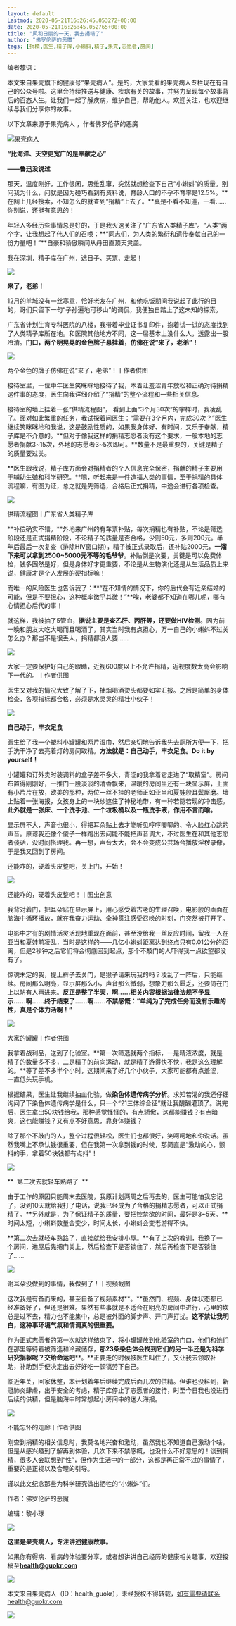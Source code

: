 ```yaml
---
layout: default
Lastmod: 2020-05-21T16:26:45.053272+00:00
date: 2020-05-21T16:26:45.052765+00:00
title: "风和日丽的一天，我去捐精了"
author: "佛罗伦萨的恶魔"
tags: [捐精,医生,精子库,小蝌蚪,精子,果壳,志愿者,房间]
---
```


编者荐语：

本文来自果壳旗下的健康号“果壳病人”。是的，大家爱看的果壳病人专栏现在有自己的公众号啦。这里会持续推送与健康、疾病有关的故事，并努力呈现每个故事背后的百态人生。让我们一起了解疾病，维护自己，帮助他人。欢迎关注，也欢迎继续与我们分享你的故事。

以下文章来源于果壳病人 ，作者佛罗伦萨的恶魔

 [![果壳病人](https://images.weserv.nl/?url=http%3A//wx.qlogo.cn/mmhead/Q3auHgzwzM44FwcicXEMVzGiatcTAA3ZOMIMYFmfbib6vrFc5vKpPwWyw/0)](#) 

**“比海洋、天空更宽广的是奉献之心”**

**——鲁迅没说过**

那天，温度刚好，工作很闲，思维乱窜，突然就想检查下自己“小蝌蚪”的质量。别问我为什么，问就是因为碰巧看到有资料说，育龄人口的不孕不育率是12.5%。**在网上几经搜索，不知怎么的就查到“捐精“上去了。**真是不看不知道，一看……你别说，还挺有意思的！

年轻人多经历些事情总是好的，于是我火速关注了“广东省人类精子库”。“人类”两个字，让我想起了伟人们的召唤：**“同志们，为人类的繁衍和遗传奉献自己的一份力量吧！”**自豪和骄傲瞬间从丹田直顶天灵盖。

我在深圳，精子库在广州，选日子、买票、走起！

![](https://images.weserv.nl/?url=https%3A//mmbiz.qpic.cn/mmbiz_png/OzOzBsQPOzBFicXTPeYgqUjTQNQhFrcyRkNl6WibVKRANmvA9o3BCCucbCNZxrbU9f5ibuesfup6wBLiap8SLiaLPVQ/640%3Fwx_fmt%3Dpng)

**来了，老弟！**

12月的羊城没有一丝寒意，恰好老友在广州，和他吃饭期间我说起了此行的目的，哥们只留下一句“子孙遍地可移山”的调侃，我便独自踏上了这未知的探索。  

广东省计划生育专科医院的八楼，我带着毕业证书复印件，抱着试一试的态度找到了人类精子库所在地。和医院其他地方不同，这一层基本上没什么人，透露出一股冷清。**门口，两个明晃晃的金色牌子悬挂着，仿佛在说“来了，老弟”！**

![](https://images.weserv.nl/?url=https%3A//mmbiz.qpic.cn/mmbiz_jpg/OzOzBsQPOzBFicXTPeYgqUjTQNQhFrcyRXUj5FzszU9ZGbtB4VIYSkZKyYeAlL18bn8sIKaX7KwRJl4tmCJbx6A/640%3Fwx_fmt%3Djpeg)

两个金色的牌子仿佛在说“来了，老弟”！丨作者供图

接待室里，一位中年医生笑眯眯地接待了我，本着让羞涩青年放松和正确对待捐精这件事的态度，医生向我详细介绍了“捐精”的整个流程和一些相关信息。

接待室的墙上挂着一张“供精流程图”， 看到上面“3个月30次”的字样时，我凌乱了。面对如此繁重的任务，我试探着问医生：“需要在3个月内，完成30次？”医生继续笑眯眯地和我说，这是鼓励性质的，如果我身体好、有时间，又乐于奉献，精子库是不介意的。**但对于像我这样的捐精志愿者没有这个要求，一般本地的志愿者捐献3~15次，外地的志愿者3~5次即可。**数量不是最重要的，关键是精子的质量要过关。

**医生跟我说，精子库方面会对捐精者的个人信息完全保密，捐献的精子主要用于辅助生殖和科学研究。**嗯，听起来是一件造福人类的事情，至于捐精的具体流程嘛，有图为证，总之就是先筛选，合格后正式捐精，中途会进行各项检查。

![](https://images.weserv.nl/?url=https%3A//mmbiz.qpic.cn/mmbiz_jpg/OzOzBsQPOzBFicXTPeYgqUjTQNQhFrcyR7lV6DuRrSg2Mvqe2vt9B1F3lW6ibYxs3rP3YHGIvHQh1rk6OGp22V0Q/640%3Fwx_fmt%3Djpeg)

供精流程图丨广东省人类精子库

**补偿确实不错。**外地来广州的有车票补贴，每次捐精也有补贴，不论是筛选阶段还是正式捐精阶段，不论精子的质量是否合格，少则50元，多则200元。半年后最后一次复查（排除HIV窗口期），精子被正式录取后，还补贴2000元，**一溜下来可以拿到2500~5000元不等的毛爷爷**。补贴倒是次要，关键是可以免费体检，钱多固然是好，但是身体好才更重要，不论是从生物演化还是从生活品质上来说，健康才是个人发展的硬指标嘛！

而唯一的风险医生也告诉我了：**“在不知情的情况下，你的后代会有近亲结婚的可能，但是不要担心，这种概率微乎其微！”**唉，老婆都不知道在哪儿呢，哪有心情担心后代的事！

就这样，我被抽了5管血，**据说主要是查乙肝、丙肝等，还要做HIV检测**。因为前一晚和朋友大吃大喝而且喝酒了，其实当时我有点担心，万一自己的小蝌蚪不过关怎么办？那岂不是很丢人，捐精都没人要……

![](https://images.weserv.nl/?url=https%3A//mmbiz.qpic.cn/mmbiz_png/OzOzBsQPOzBFicXTPeYgqUjTQNQhFrcyREU8B632hEfcx3QpibmtBpy3EHyYb0ozbuC1UEtkbiahAz3fJszL9BZicg/640%3Fwx_fmt%3Dpng)

大家一定要保护好自己的眼睛，近视600度以上不允许捐精，近视度数太高会影响下一代的。丨作者供图  

医生又对我的情况大致了解了下，抽烟喝酒烫头都要如实汇报。之后是简单的身体检查，各项指标都合格，必须是水灵灵的精壮小伙子！  

![](https://images.weserv.nl/?url=https%3A//mmbiz.qpic.cn/mmbiz_png/OzOzBsQPOzBFicXTPeYgqUjTQNQhFrcyRkNl6WibVKRANmvA9o3BCCucbCNZxrbU9f5ibuesfup6wBLiap8SLiaLPVQ/640%3Fwx_fmt%3Dpng)

**自己动手，丰衣足食**

医生给了我一个塑料小罐罐和两片湿巾，然后亲切地告诉我先去厕所方便一下，把手洗干净了去亮着灯的房间取精。**方法就是：自己动手，丰衣足食。Do it by yourself！**

小罐罐和订外卖时装调料的盒子差不多大，青涩的我拿着它走进了“取精室”。房间布置得刚刚好，一推门一股淡淡的清香飘来，温暖的房间里还有一块显示屏，上面有小片片在放，欧美的那种，两位一丝不挂的老师正如亚当和夏娃般耳鬓厮磨。墙上贴着一张海报，女孩身上的一块纱遮住了神秘地带，有一种若隐若现的冲击感。**此外就是一张床、一个洗手池、一个垃圾桶以及一瓶洗手液，作用不言而喻。**

显示屏不大，声音也很小，得把耳朵贴上去才能听见哼哼唧唧的、令人脸红心跳的声音。原谅我还像个傻子一样跑出去问能不能把声音调大，不过医生在和其他志愿者谈话，没时间搭理我。再一想，声音太大，会不会变成公共场合播放淫秽录像，于是我又回到了房间。

还能咋的，硬着头皮整吧，关上门，开始！

![](https://images.weserv.nl/?url=https%3A//mmbiz.qpic.cn/mmbiz_jpg/OzOzBsQPOzBFicXTPeYgqUjTQNQhFrcyRqXZZdrUffLTYk9OZcfgjs6QDl54BGryFbvXsWsWdqSk9BPVnkUMryA/640%3Fwx_fmt%3Djpeg)

还能咋的，硬着头皮整吧！丨图虫创意

我背对着门，把耳朵贴在显示屏上，用心感受着古老的生理召唤，电影般的画面在脑海中循环播放，就在我奋力运动、全神贯注感受召唤的时刻，门突然被打开了。

电影中才有的剧情活灵活现地重现在面前，甚至没给我一丝反应时间，留我一人在亚当和夏娃前凌乱，当时是这样的——几亿小蝌蚪距离达到终点只有0.01公分的距离，但是2秒钟之后它们将会彻底回到起点，那个不敲门的人吓得我一点欲望都没有了。

惊魂未定的我，提上裤子去关门，是猴子请来玩我的吗？凌乱了一阵后，只能继续。房间那么明亮，显示屏那么小，声音那么微弱，想象力那么匮乏，还要倚在门上以防有人再进来。**反正是整了半天，啊……相关内容根据法律法规不予显示……啊……终于结束了……啊……不禁感慨：“单纯为了完成任务而没有乐趣的性，真是个体力活啊！”**

![](https://images.weserv.nl/?url=https%3A//mmbiz.qpic.cn/mmbiz_jpg/OzOzBsQPOzBFicXTPeYgqUjTQNQhFrcyRSNdT475m8iadgz1JGbKhFnrsqk8yPKUCKMomGocYOqP6dicyZ4xSt7Ig/640%3Fwx_fmt%3Djpeg)

大家的罐罐丨作者供图

我拿着战利品，送到了化验室。**第一次筛选就两个指标，一是精液浓度，就是精子的数量多不多，二是精子的前向运动，就是精子游得快不快，我是这么理解的。**等了差不多半个小时，这期间来了好几个小伙子，大家可能都有点羞涩，一直低头玩手机。  

根据结果，医生让我继续抽血化验，做**染色体遗传病学分析**。求知若渴的我还仔细询问了下染色体遗传病学是什么，只一个“21三体综合征”就让我醍醐灌顶了。说完后，医生拿出50块钱给我，那种感觉怪怪的，有点骄傲，这都能赚钱？有点暗爽，这也能赚钱？又有点不好意思，靠身体赚钱？

除了那个不敲门的人，整个过程很轻松，医生们也都很好，笑呵呵地和你说话。虽然我嘴上不承认钱很重要，但在我第一次拿到钱的时候，那简直是“激动的心，颤抖的手，拿着50块钱都有点抖”！

![](https://images.weserv.nl/?url=https%3A//mmbiz.qpic.cn/mmbiz_png/OzOzBsQPOzBFicXTPeYgqUjTQNQhFrcyRkNl6WibVKRANmvA9o3BCCucbCNZxrbU9f5ibuesfup6wBLiap8SLiaLPVQ/640%3Fwx_fmt%3Dpng)

**  第二次去就轻车熟路了  **

由于工作的原因只能周末去医院，我原计划两周之后再去的，医生可能怕我忘记了，没到10天就给我打了电话，说我已经成为了合格的捐精志愿者，可以正式捐精了。**另外就是，为了保证精子的质量，要把控禁欲的时间，最好是3~5天。**时间太短，小蝌蚪数量会变少，时间太长，小蝌蚪会变老游得不快。  

**第二次去就轻车熟路了，直接就给我安排小屋。**有了上次的教训，我换了一个房间，进屋后先把门关上，然后检查下是否锁住了，然后再检查下是否锁住了……

![](https://images.weserv.nl/?url=https%3A//mmbiz.qpic.cn/mmbiz_jpg/OzOzBsQPOzBFicXTPeYgqUjTQNQhFrcyRgNzmIFlicyVeicQyefDpCiaHomXsoLtOYPAgHarOtiaVQ2uPbI28GqnLMQ/640%3Fwx_fmt%3Djpeg)

谢耳朵没做到的事情，我做到了！丨视频截图

这次我是有备而来的，甚至自备了视频素材**。**虽然门、视频、身体状态都已经准备好了，但还是很难。果然有些事就是不适合在明亮的房间中进行，心里的坎总是过不去，精力也不能集中，总是被外面的脚步声、开门声打扰。**这不禁让我明白，这种事环境气氛和情调真的很重要。**

作为正式志愿者的第一次就这样结束了，将小罐罐放到化验室的门口，他们和她们在那里等待着被筛选和冷藏储存，**那23条染色体会找到它们的另一半还是为科学研究捐躯呢？交给命运吧****。**正要走的时候被医生叫住了，又让我去领取补助，补助到手便决定出去好好吃一顿犒劳下自己。

临近年关，回家休整，本计划着年后继续完成后面几次的供精。但谁也没料到，新冠肺炎肆虐，出于安全的考虑，精子库停止了志愿者的接待，时至今日我也没进行后续的供精，但是脑海中时常想起小房间中的迷人海报。

![](https://images.weserv.nl/?url=https%3A//mmbiz.qpic.cn/mmbiz_jpg/OzOzBsQPOzBFicXTPeYgqUjTQNQhFrcyRDZvWhas76Clu4pvEC3aajIiaCg5QkfAQoia0D4ftMy2xGJXviaQkIZfBg/640%3Fwx_fmt%3Djpeg)

不能忘怀的走廊丨作者供图

刚查到捐精的相关信息时，我莫名地兴奋和激动，虽然我也不知道自己激动个啥，但是从感兴趣到了解再到体验，几次下来不禁感概，也没什么不好意思的！谈到捐精，很多人会联想到“性”，但作为生活中的一部分，这都是再正常不过的事情了，重要的是正视以及合理的引导。

谨以此文纪念那些为科学研究做出牺牲的“小蝌蚪”们。

作者：佛罗伦萨的恶魔

编辑：黎小球

![](https://images.weserv.nl/?url=https%3A//mmbiz.qpic.cn/mmbiz_jpg/OzOzBsQPOzBFicXTPeYgqUjTQNQhFrcyR390hQshYYKl8CiasXIPZrvvhWrCLvw05uz8icniaomiby6Kf2V8Em8mhNA/640%3Fwx_fmt%3Djpeg)

**这里是果壳病人，专注讲述健康故事。**

如果你有得病、看病的体验要分享，或者想讲讲自己经历的健康相关趣事，欢迎投稿至**health@guokr.com**

![](https://images.weserv.nl/?url=https%3A//mmbiz.qpic.cn/mmbiz_png/OzOzBsQPOzBFicXTPeYgqUjTQNQhFrcyRXE5Q0y243z9D9OSc0wIxZicT4tIL0GhX1uDBpJL63iaasNznSic4sKib6w/640%3Fwx_fmt%3Dpng)

本文来自果壳病人（ID：health\_guokr），未经授权不得转载，如有需要请联系health@guokr.com

![](https://images.weserv.nl/?url=https%3A//mmbiz.qpic.cn/mmbiz_png/icZklJrRfHgAicX723xCPsEyhUbSfFavGfx9T7Yrib1z1rTV1BbxwdaT20Jfd6Bx84OELB63I9nDIw4mdU2gdt2nw/640%3Fwx_fmt%3Dpng)

